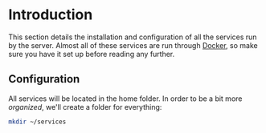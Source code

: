 # Introduction

This section details the installation and configuration of all the services run by the server. Almost all of these services are run through [Docker](../setting-up/docker.md), so make sure you have it set up before reading any further.

## Configuration

All services will be located in the home folder. In order to be a bit more *organized*, we'll create a folder for everything:

```bash
mkdir ~/services
```
